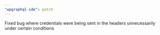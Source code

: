 ```yaml
---
"wpgraphql-ide": patch
---
```


Fixed bug where credentials were being sent in the headers unnecessarily under certain conditions
